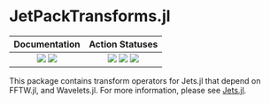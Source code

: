 # JetPackTransforms.jl

| **Documentation** | **Action Statuses** |
|:---:|:---:|
| [![][docs-dev-img]][docs-dev-url] [![][docs-stable-img]][docs-stable-url] | [![][doc-build-status-img]][doc-build-status-url] [![][build-status-img]][build-status-url] [![][code-coverage-img]][code-coverage-results] |

This package contains transform operators for Jets.jl that depend on FFTW.jl,
and Wavelets.jl.  For more information, please see [Jets.jl](https://github.com/ChevronETC/Jets.jl).

[docs-dev-img]: https://img.shields.io/badge/docs-dev-blue.svg
[docs-dev-url]: https://chevronetc.github.io/JetPackTransforms.jl/dev/

[docs-stable-img]: https://img.shields.io/badge/docs-stable-blue.svg
[docs-stable-url]: https://ChevronETC.github.io/JetPackTransforms.jl/stable

[doc-build-status-img]: https://github.com/ChevronETC/JetPackTransforms.jl/workflows/Documentation/badge.svg
[doc-build-status-url]: https://github.com/ChevronETC/JetPackTransforms.jl/actions?query=workflow%3ADocumentation

[build-status-img]: https://github.com/ChevronETC/JetPackTransforms.jl/workflows/Tests/badge.svg
[build-status-url]: https://github.com/ChevronETC/JetPackTransforms.jl/actions?query=workflow%3A"Tests"

[code-coverage-img]: https://codecov.io/gh/ChevronETC/JetPackTransforms.jl/branch/master/graph/badge.svg
[code-coverage-results]: https://codecov.io/gh/ChevronETC/JetPackTransforms.jl

